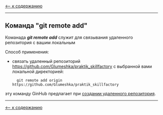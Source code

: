 [<-- к содержанию](./readme.md)

---

## Команда __"git remote add"__
Команада ___git remote add___ служит для связывания удаленного репозитория с вашим локальным 

Способ применения:

* связать удаленный репозиторий https://github.com/Glumeshka/praktik_skillfactory с выбранной вами локальной директорией:

        git remote add origin https://github.com/Glumeshka/praktik_skillfactory

эту команду GinHub предлагает при [создании удаленного репозитория](./installgithub.md).

---

[<-- к содержанию](./readme.md)